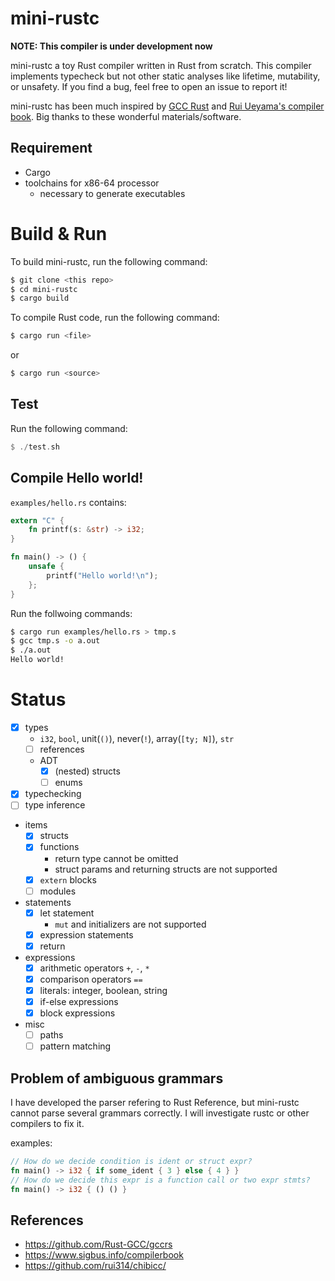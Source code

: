 # mini-rustc

**NOTE: This compiler is under development now**

mini-rustc a toy Rust compiler written in Rust from scratch.
This compiler implements typecheck but not other static analyses like lifetime, mutability, or unsafety.
If you find a bug, feel free to open an issue to report it!

mini-rustc has been much inspired by [GCC Rust](https://github.com/Rust-GCC/gccrs) and [Rui Ueyama's compiler book](https://www.sigbus.info/compilerbook).
Big thanks to these wonderful materials/software.

## Requirement

- Cargo
- toolchains for x86-64 processor
  - necessary to generate executables

# Build & Run

To build mini-rustc, run the following command:

```sh
$ git clone <this repo>
$ cd mini-rustc
$ cargo build
```

To compile Rust code, run the following command:

```sh
$ cargo run <file>
```

or

```sh
$ cargo run <source>
```

## Test

Run the following command:

```rust
$ ./test.sh
```

## Compile Hello world!

`examples/hello.rs` contains:

```rust
extern "C" {
    fn printf(s: &str) -> i32;
}

fn main() -> () {
    unsafe {
        printf("Hello world!\n");
    };
}
```

Run the follwoing commands:

```sh
$ cargo run examples/hello.rs > tmp.s
$ gcc tmp.s -o a.out
$ ./a.out
Hello world!
```

# Status

- [x] types
  - `i32`, `bool`, unit(`()`), never(`!`), array(`[ty; N]`), `str`
  - [ ] references
  - ADT
    - [x] (nested) structs
    - [ ] enums
- [x] typechecking
- [ ] type inference
- items
  - [x] structs
  - [x] functions
    - return type cannot be omitted
    - struct params and returning structs are not supported
  - [x] `extern` blocks
  - [ ] modules
- statements
  - [x] let statement
    - `mut` and initializers are not supported
  - [x] expression statements
  - [x] return
- expressions
  - [x] arithmetic operators `+`, `-`, `*`
  - [x] comparison operators `==`
  - [x] literals: integer, boolean, string
  - [x] if-else expressions
  - [x] block expressions
- misc
  - [ ] paths
  - [ ] pattern matching

## Problem of ambiguous grammars

I have developed the parser refering to Rust Reference, but mini-rustc cannot parse several grammars correctly.
I will investigate rustc or other compilers to fix it.

examples:

```rust
// How do we decide condition is ident or struct expr?
fn main() -> i32 { if some_ident { 3 } else { 4 } }
// How do we decide this expr is a function call or two expr stmts?
fn main() -> i32 { () () }
```

## References

- https://github.com/Rust-GCC/gccrs
- https://www.sigbus.info/compilerbook
- https://github.com/rui314/chibicc/
